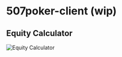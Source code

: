 # 507poker-client (wip)

## Equity Calculator

![Equity Calculator](https://user-images.githubusercontent.com/1523917/54241431-44990280-44f7-11e9-929d-7743637aa4d7.png)
